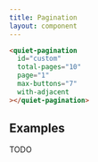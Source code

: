 ```yaml
---
title: Pagination
layout: component
---
```


```html {.example}
<quiet-pagination 
  id="custom" 
  total-pages="10"
  page="1" 
  max-buttons="7"
  with-adjacent
></quiet-pagination>
```

## Examples

TODO

